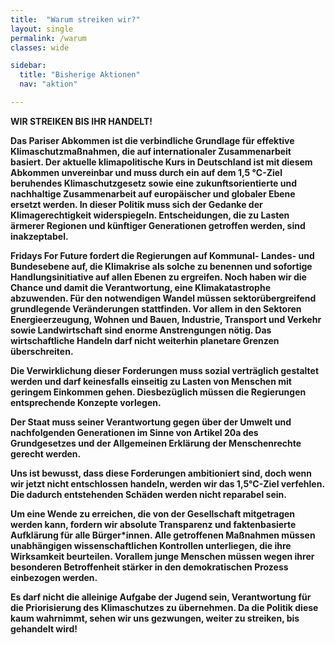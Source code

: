 ```yaml
---
title:  "Warum streiken wir?"
layout: single
permalink: /warum
classes: wide

sidebar:
  title: "Bisherige Aktionen"
  nav: "aktion"

---
```


<b>WIR STREIKEN BIS IHR HANDELT!<b> <br>

  Das Pariser Abkommen ist die verbindliche Grundlage für effektive Klimaschutzmaßnahmen, die auf internationaler Zusammenarbeit basiert. Der aktuelle klimapolitische Kurs in Deutschland ist mit diesem Abkommen unvereinbar und muss durch ein auf dem 1,5 °C-Ziel beruhendes Klimaschutzgesetz sowie eine zukunftsorientierte und nachhaltige Zusammenarbeit auf europäischer und globaler Ebene ersetzt werden. In dieser Politik muss sich der Gedanke der Klimagerechtigkeit widerspiegeln. Entscheidungen, die zu Lasten ärmerer Regionen und künftiger Generationen getroffen werden, sind inakzeptabel.

  <p> </p>
  
Fridays For Future fordert die Regierungen auf Kommunal- Landes- und Bundesebene auf, die Klimakrise als solche zu benennen und sofortige Handlungsinitiative auf allen Ebenen zu ergreifen. Noch haben wir die Chance und damit die Verantwortung, eine Klimakatastrophe abzuwenden. Für den notwendigen Wandel müssen sektorübergreifend grundlegende Veränderungen stattfinden. Vor allem in den Sektoren Energieerzeugung, Wohnen und Bauen, Industrie, Transport und Verkehr sowie Landwirtschaft sind enorme Anstrengungen nötig. Das wirtschaftliche Handeln darf nicht weiterhin planetare Grenzen überschreiten.

  <p> </p>
  
Die Verwirklichung dieser Forderungen muss sozial verträglich gestaltet werden und darf keinesfalls einseitig zu Lasten von Menschen mit geringem Einkommen gehen. Diesbezüglich müssen die Regierungen entsprechende Konzepte vorlegen.

  <p> </p>
  
Der Staat muss seiner Verantwortung gegen über der Umwelt und nachfolgenden Generationen im Sinne von Artikel 20a des Grundgesetzes und der Allgemeinen Erklärung der Menschenrechte gerecht werden.

  <p> </p>
  
Uns ist bewusst, dass diese Forderungen ambitioniert sind, doch wenn wir jetzt nicht entschlossen handeln, werden wir das 1,5°C-Ziel verfehlen. Die dadurch entstehenden Schäden werden nicht reparabel sein.

  <p> </p>
  
Um eine Wende zu erreichen, die von der Gesellschaft mitgetragen werden kann, fordern wir absolute Transparenz und faktenbasierte Aufklärung für alle Bürger*innen. Alle getroffenen Maßnahmen müssen unabhängigen wissenschaftlichen Kontrollen unterliegen, die ihre Wirksamkeit beurteilen. Vorallem junge Menschen müssen wegen ihrer besonderen Betroffenheit stärker in den demokratischen Prozess einbezogen werden.

  <p> </p>
  
Es darf nicht die alleinige Aufgabe der Jugend sein, Verantwortung für die Priorisierung des Klimaschutzes zu übernehmen. Da die Politik diese kaum wahrnimmt, sehen wir uns gezwungen, weiter zu streiken, bis gehandelt wird!

